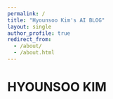 ```yaml
---
permalink: /
title: "Hyounsoo Kim's AI BLOG"
layout: single
author_profile: true
redirect_from: 
  - /about/
  - /about.html
---
```


# HYOUNSOO KIM
<!-- 
> **"최신 AI 논문을 쉽게, 깊이 있게."**  
> 자연어처리(NLP)와 컴퓨터 비전(CV)을 중심으로 한 최신 논문 리뷰와 통찰을 공유합니다.

---

## 👋 환영합니다!

논문을 읽기 전 배경지식부터, 논문이 제시하는 핵심 아이디어와 기여점, 실험 설정 및 결과까지  
직관적으로 전달하는 것을 목표로 합니다.

---

## 🧠 다루는 주제

- 🗣️ **자연어처리 (Natural Language Processing)**
- 👁️‍🗨️ **컴퓨터 비전 (Computer Vision)**
- 🔬 **멀티모달 학습 및 기타 AI 트렌드**
- 📈 **논문 리뷰**

---

## ✍️ 포스트 형식

- 📌 논문 제목 및 링크
- 💡 핵심 아이디어 요약
- 🧾 기여점 및 한줄 정리
- 🔍 기술적 상세 분석
- 🧪 실험 설정 및 결과 해석
- 🗣️ 개인적 인사이트 및 활용 가능성

---

## 🔄 업데이트 주기

> **매주 1~2편의 논문 리뷰 업로드 예정**  
> 최신 컨퍼런스 (CVPR, ACL, NeurIPS 등) 논문 중심

---

## 📫 연락 및 소통

더 나은 리뷰를 위해 피드백은 언제든 환영입니다!  
- 💬 댓글이나 이메일로 의견 주세요.

---

함께 논문을 읽고 성장하는 공간이 되길 바랍니다.  
감사합니다. 😊 -->

